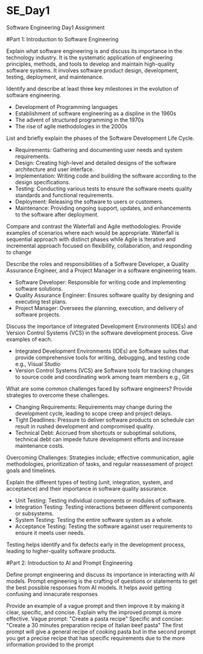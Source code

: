 # SE_Day1
Software Engineering Day1 Assignment

#Part 1: Introduction to Software Engineering

Explain what software engineering is and discuss its importance in the technology industry.
It is the systematic application of engineering principles, methods, and tools to develop and maintain high-quality software systems. It involves software product design, development, testing, deployment, and maintenance.


Identify and describe at least three key milestones in the evolution of software engineering.
* Development of Programming languages
* Establishment of software engineering as a displine in the 1960s
* The advent of structured programming in the 1970s
* The rise of agile methodologies in the 2000s


List and briefly explain the phases of the Software Development Life Cycle.
* Requirements: Gathering and documenting user needs and system requirements.
* Design: Creating high-level and detailed designs of the software architecture and user interface.
* Implementation: Writing code and building the software according to the design specifications.
* Testing: Conducting various tests to ensure the software meets quality standards and functional requirements.
* Deployment: Releasing the software to users or customers.
* Maintenance: Providing ongoing support, updates, and enhancements to the software after deployment.


Compare and contrast the Waterfall and Agile methodologies. Provide examples of scenarios where each would be appropriate.
Waterfall is sequential approach with distinct phases while Agile is Iterative and incremental approach focused on flexibility, collaboration, and responding to change


Describe the roles and responsibilities of a Software Developer, a Quality Assurance Engineer, and a Project Manager in a software engineering team.
* Software Developer: Responsible for writing code and implementing software solutions.
* Quality Assurance Engineer: Ensures software quality by designing and executing test plans.
* Project Manager: Oversees the planning, execution, and delivery of software projects.


Discuss the importance of Integrated Development Environments (IDEs) and Version Control Systems (VCS) in the software development process. Give examples of each.
* Integrated Development Environments (IDEs) are Software suites that provide comprehensive tools for writing, debugging, and testing code e.g., Visual Studio
* Version Control Systems (VCS) are Software tools for tracking changes to source code and coordinating work among team members e.g., Git

What are some common challenges faced by software engineers? Provide strategies to overcome these challenges.
* Changing Requirements: Requirements may change during the development cycle, leading to scope creep and project delays.
* Tight Deadlines: Pressure to deliver software products on schedule can result in rushed development and compromised quality.
* Technical Debt: Accrued from shortcuts or suboptimal solutions, technical debt can impede future development efforts and increase maintenance costs.

Overcoming Challenges: 
Strategies include; effective communication, agile methodologies, prioritization of tasks, and regular reassessment of project goals and timelines.


Explain the different types of testing (unit, integration, system, and acceptance) and their importance in software quality assurance.
* Unit Testing: Testing individual components or modules of software.
* Integration Testing: Testing interactions between different components or subsystems.
* System Testing: Testing the entire software system as a whole.
* Acceptance Testing: Testing the software against user requirements to ensure it meets user needs.

Testing helps identify and fix defects early in the development process, leading to higher-quality software products.

#Part 2: Introduction to AI and Prompt Engineering


Define prompt engineering and discuss its importance in interacting with AI models.
Prompt engineering is the crafting of questions or statements to get the best possible responses from AI models. It helps avoid getting confusing and innacurate responses


Provide an example of a vague prompt and then improve it by making it clear, specific, and concise. Explain why the improved prompt is more effective.
Vague prompt: "Create a pasta recipe"
Specific and concise: "Create a 30 minutes preparation recipe of Italian beef pasta"
The first prompt will give a general recipe of cooking pasta but in the second prompt you get a precise recipe that has specific requirements due to the more information provided to the prompt
